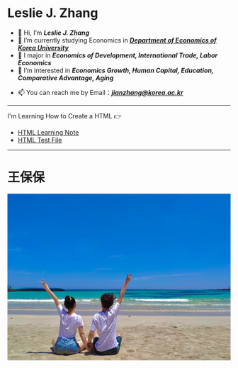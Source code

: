 # Leslie J. Zhang

- 👋 Hi, I’m ***Leslie J. Zhang***
- 🌱 I’m currently studying Economics in [***Department of Economics of Korea University***](http://econ.korea.ac.kr/econ/)
- 💞️ I major in ***Economics of Development, International Trade, Labor Economics***
- 👀 I’m interested in ***Economics Growth, Human Capital, Education, Comparative Advantage, Aging***
<!--- 💞️ I’m looking to collaborate on ...
--->
- 📫 You can reach me by Email：***jianzhang@korea.ac.kr***

<!---
Lesliezj09/Lesliezj09 is a ✨ special ✨ repository because its `README.md` (this file) appears on your GitHub profile.
You can click the Preview link to take a look at your changes.
--->

****

I'm Learning How to Create a HTML :point_right:

* [HTML Learning Note]( https://lesliezj09.github.io/HTML-Notes/)
* [HTML Test File](https://lesliezj09.github.io/lesliezh/)

****

# 王保保

![wangbaobao](2021-06-16-12-45-41.png)
